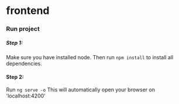 # frontend

### Run project
##### Step 1:
Make sure you have installed node. Then run ```npm install``` to install all dependencies.

#### Step 2:
Run ```ng serve -o```
This will automatically open your browser on 'localhost:4200'
